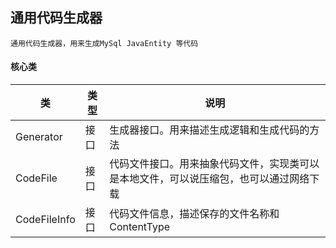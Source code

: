 ## 通用代码生成器
    
    通用代码生成器，用来生成MySql JavaEntity 等代码
    
#### 核心类
| 类 | 类型 | 说明|
|----|----|----|
|Generator  | 接口 |  生成器接口。用来描述生成逻辑和生成代码的方法|
|CodeFile   | 接口 |  代码文件接口。用来抽象代码文件，实现类可以是本地文件，可以说压缩包，也可以通过网络下载|
|CodeFileInfo| 接口|  代码文件信息，描述保存的文件名称和ContentType


